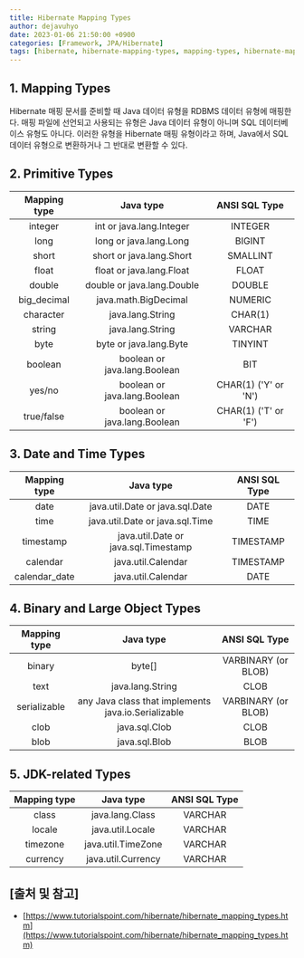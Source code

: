 ```yaml
---
title: Hibernate Mapping Types
author: dejavuhyo
date: 2023-01-06 21:50:00 +0900
categories: [Framework, JPA/Hibernate]
tags: [hibernate, hibernate-mapping-types, mapping-types, hibernate-mapping, primitive-types, date-time-types, binary-large-object-types, jdk-related-types, 하이버네이트-매핑-타입, 매핑-타입]
---
```


## 1. Mapping Types
Hibernate 매핑 문서를 준비할 때 Java 데이터 유형을 RDBMS 데이터 유형에 매핑한다. 매핑 파일에 선언되고 사용되는 유형은 Java 데이터 유형이 아니며 SQL 데이터베이스 유형도 아니다. 이러한 유형을 Hibernate 매핑 유형이라고 하며, Java에서 SQL 데이터 유형으로 변환하거나 그 반대로 변환할 수 있다.

## 2. Primitive Types

| Mapping type | Java type | ANSI SQL Type |
|:-----:|:-----:|:-----:|
| integer | int or java.lang.Integer | INTEGER |
| long | long or java.lang.Long | BIGINT |
| short | short or java.lang.Short | SMALLINT |
| float | float or java.lang.Float | FLOAT |
| double | double or java.lang.Double | DOUBLE |
| big_decimal | java.math.BigDecimal | NUMERIC |
| character | java.lang.String | CHAR(1) |
| string | java.lang.String | VARCHAR |
| byte | byte or java.lang.Byte | TINYINT |
| boolean | boolean or java.lang.Boolean | BIT |
| yes/no | boolean or java.lang.Boolean | CHAR(1) ('Y' or 'N') |
| true/false | boolean or java.lang.Boolean | CHAR(1) ('T' or 'F') |

## 3. Date and Time Types

| Mapping type | Java type | ANSI SQL Type |
|:-----:|:-----:|:-----:|
| date | java.util.Date or java.sql.Date | DATE |
| time | java.util.Date or java.sql.Time | TIME |
| timestamp | java.util.Date or java.sql.Timestamp | TIMESTAMP |
| calendar | java.util.Calendar | TIMESTAMP |
| calendar_date | java.util.Calendar | DATE |

## 4. Binary and Large Object Types

| Mapping type | Java type | ANSI SQL Type |
|:-----:|:-----:|:-----:|
| binary | byte[] | VARBINARY (or BLOB) |
| text | java.lang.String | CLOB |
| serializable | any Java class that implements java.io.Serializable | VARBINARY (or BLOB) |
| clob | java.sql.Clob | CLOB |
| blob | java.sql.Blob | BLOB |

## 5. JDK-related Types

| Mapping type | Java type | ANSI SQL Type |
|:-----:|:-----:|:-----:|
| class | java.lang.Class | VARCHAR |
| locale | java.util.Locale | VARCHAR |
| timezone | java.util.TimeZone | VARCHAR |
| currency | java.util.Currency | VARCHAR |

## [출처 및 참고]
* [https://www.tutorialspoint.com/hibernate/hibernate_mapping_types.htm](https://www.tutorialspoint.com/hibernate/hibernate_mapping_types.htm)
